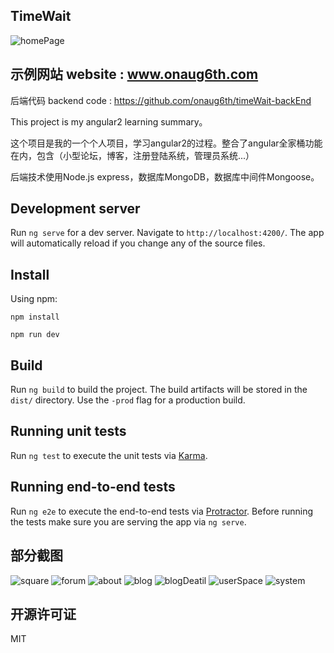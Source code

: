 ## TimeWait

<img src="http://oz1y7s5ij.bkt.clouddn.com/images/common/git-intro/homePage.jpg" alt="homePage">

## 示例网站 website : www.onaug6th.com

后端代码 backend code : https://github.com/onaug6th/timeWait-backEnd

This project is my angular2 learning summary。

这个项目是我的一个个人项目，学习angular2的过程。整合了angular全家桶功能在内，包含（小型论坛，博客，注册登陆系统，管理员系统...）

后端技术使用Node.js express，数据库MongoDB，数据库中间件Mongoose。

## Development server

Run `ng serve` for a dev server. Navigate to `http://localhost:4200/`. The app will automatically reload if you change any of the source files.

## Install

Using npm:
```
npm install 

npm run dev
```

## Build

Run `ng build` to build the project. The build artifacts will be stored in the `dist/` directory. Use the `-prod` flag for a production build.

## Running unit tests

Run `ng test` to execute the unit tests via [Karma](https://karma-runner.github.io).

## Running end-to-end tests

Run `ng e2e` to execute the end-to-end tests via [Protractor](http://www.protractortest.org/).
Before running the tests make sure you are serving the app via `ng serve`.

## 部分截图

<img src="http://oz1y7s5ij.bkt.clouddn.com/images/common/git-intro/square.jpg" alt="square">
<img src="http://oz1y7s5ij.bkt.clouddn.com/images/common/git-intro/forum.jpg" alt="forum">
<img src="http://oz1y7s5ij.bkt.clouddn.com/images/common/git-intro/about.jpg" alt="about">
<img src="http://oz1y7s5ij.bkt.clouddn.com/images/common/git-intro/blog.jpg" alt="blog">
<img src="http://oz1y7s5ij.bkt.clouddn.com/images/common/git-intro/blogDetail.jpg" alt="blogDeatil">
<img src="http://oz1y7s5ij.bkt.clouddn.com/images/common/git-intro/userSpace.jpg" alt="userSpace">
<img src="http://oz1y7s5ij.bkt.clouddn.com/images/common/git-intro/system.jpg" alt="system">

## 开源许可证

MIT
